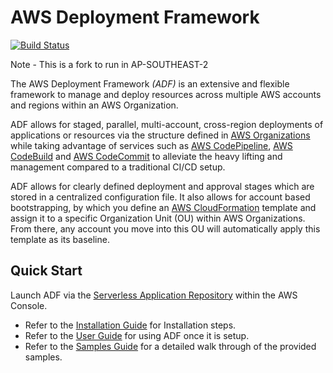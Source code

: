 # AWS Deployment Framework

[![Build Status](https://travis-ci.org/awslabs/aws-deployment-framework.svg?branch=master)](https://travis-ci.org/awslabs/aws-deployment-framework)

Note - This is a fork to run in AP-SOUTHEAST-2

The AWS Deployment Framework *(ADF)* is an extensive and flexible framework to manage and deploy resources across multiple AWS accounts and regions within an AWS Organization.

ADF allows for staged, parallel, multi-account, cross-region deployments of applications or resources via the structure defined in [AWS Organizations](https://aws.amazon.com/organizations/) while taking advantage of services such as [AWS CodePipeline](https://aws.amazon.com/codepipeline/), [AWS CodeBuild](https://aws.amazon.com/codebuild/) and [AWS CodeCommit](https://aws.amazon.com/codecommit/) to alleviate the heavy lifting and management compared to a traditional CI/CD setup.

ADF allows for clearly defined deployment and approval stages which are stored in a centralized configuration file. It also allows for account based bootstrapping, by which you define an [AWS CloudFormation](https://aws.amazon.com/cloudformation/) template and assign it to a specific Organization Unit (OU) within AWS Organizations. From there, any account you move into this OU will automatically apply this template as its baseline.

## Quick Start

Launch ADF via the [Serverless Application Repository](https://console.aws.amazon.com/lambda/home?region=us-east-1#/create/app?applicationId=arn:aws:serverlessrepo:us-east-1:112893979820:applications/aws-deployment-framework) within the AWS Console.

- Refer to the [Installation Guide](/docs/installation-guide.md) for Installation steps.
- Refer to the [User Guide](/docs/user-guide.md) for using ADF once it is setup.
- Refer to the [Samples Guide](/docs/samples-guide.md) for a detailed walk through of the provided samples.
